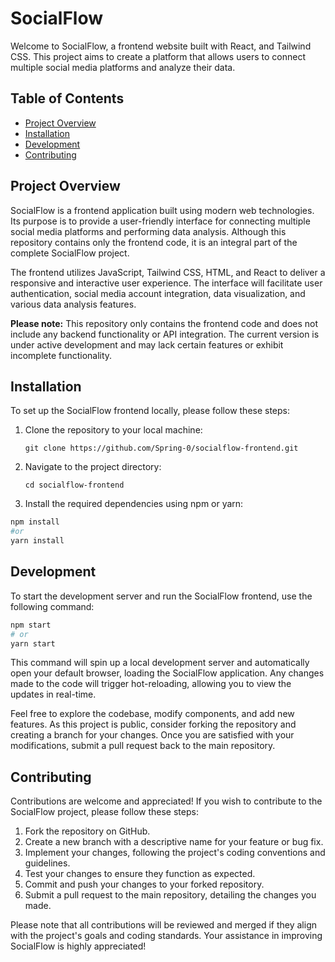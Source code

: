 # SocialFlow

Welcome to SocialFlow, a frontend website built with React, and Tailwind CSS. This project aims to create a platform that allows users to connect multiple social media platforms and analyze their data.

## Table of Contents

- [Project Overview](#project-overview)
- [Installation](#installation)
- [Development](#development)
- [Contributing](#contributing)

## Project Overview

SocialFlow is a frontend application built using modern web technologies. Its purpose is to provide a user-friendly interface for connecting multiple social media platforms and performing data analysis. Although this repository contains only the frontend code, it is an integral part of the complete SocialFlow project.

The frontend utilizes JavaScript, Tailwind CSS, HTML, and React to deliver a responsive and interactive user experience. The interface will facilitate user authentication, social media account integration, data visualization, and various data analysis features.

**Please note:** This repository only contains the frontend code and does not include any backend functionality or API integration. The current version is under active development and may lack certain features or exhibit incomplete functionality.

## Installation

To set up the SocialFlow frontend locally, please follow these steps:

1. Clone the repository to your local machine:

   `git clone https://github.com/Spring-0/socialflow-frontend.git`
2. Navigate to the project directory:

   `cd socialflow-frontend`

3. Install the required dependencies using npm or yarn:

```bash
npm install
#or
yarn install
```
## Development
To start the development server and run the SocialFlow frontend, use the following command:

```bash
npm start
# or
yarn start
```
This command will spin up a local development server and automatically open your default browser, loading the SocialFlow application. Any changes made to the code will trigger hot-reloading, allowing you to view the updates in real-time.

Feel free to explore the codebase, modify components, and add new features. As this project is public, consider forking the repository and creating a branch for your changes. Once you are satisfied with your modifications, submit a pull request back to the main repository.

## Contributing
Contributions are welcome and appreciated! If you wish to contribute to the SocialFlow project, please follow these steps:

1. Fork the repository on GitHub.
2. Create a new branch with a descriptive name for your feature or bug fix.
3. Implement your changes, following the project's coding conventions and guidelines.
4. Test your changes to ensure they function as expected.
5. Commit and push your changes to your forked repository.
6. Submit a pull request to the main repository, detailing the changes you made.

Please note that all contributions will be reviewed and merged if they align with the project's goals and coding standards. Your assistance in improving SocialFlow is highly appreciated!
